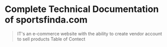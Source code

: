 # Complete Technical Documentation of sportsfinda.com

> IT's an e-commerce website with the ability to create vendor account to sell products
Table of Contect
